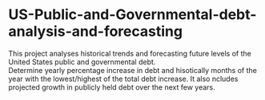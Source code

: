 # US-Public-and-Governmental-debt-analysis-and-forecasting
This project analyses historical trends and forecasting future levels of the United States public and governmental debt.  
Determine yearly percentage increase in debt and hisotically months of the year with the lowest/highest of the total debt increase. It also ncludes projected growth in publicly held debt over the next few years. 
